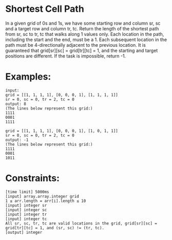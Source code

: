 # Shortest Cell Path
In a given grid of 0s and 1s, we have some starting row and column sr, sc and a target row and column tr, tc. 
Return the length of the shortest path from sr, sc to tr, tc that walks along 1 values only.
Each location in the path, including the start and the end, must be a 1. 
Each subsequent location in the path must be 4-directionally adjacent to the previous location.
It is guaranteed that grid[sr][sc] = grid[tr][tc] = 1, and the starting and target positions are different.
If the task is impossible, return -1.

# Examples:
````
input:
grid = [[1, 1, 1, 1], [0, 0, 0, 1], [1, 1, 1, 1]]
sr = 0, sc = 0, tr = 2, tc = 0
output: 8
(The lines below represent this grid:)
1111
0001
1111

grid = [[1, 1, 1, 1], [0, 0, 0, 1], [1, 0, 1, 1]]
sr = 0, sc = 0, tr = 2, tc = 0
output: -1
(The lines below represent this grid:)
1111
0001
1011
````
# Constraints:
````
[time limit] 5000ms
[input] array.array.integer grid
1 ≤ arr.length = arr[i].length ≤ 10
[input] integer sr
[input] integer sc
[input] integer tr
[input] integer tc
All sr, sc, tr, tc are valid locations in the grid, grid[sr][sc] = grid[tr][tc] = 1, and (sr, sc) != (tr, tc).
[output] integer
````
